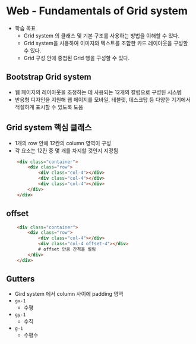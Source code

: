 # Web - Fundamentals of Grid system
- 학습 목표
	- Grid system 의 클래스 및 기본 구조를 사용하는 방법을 이해할 수 있다.
	- Grid system을 사용하여 이미지와 텍스트를 조합한 카드 레이아웃을 구성할 수 있다.
	- Grid 구성 안에 중첩된 Grid 행을 구성할 수 있다.

## Bootstrap Grid system
- 웹 페이지의 레이아웃을 조정하는 데 사용되는 12개의 칼럼으로 구성된 시스템
- 반응형 디자인을 지원해 웹 페이지를 모바일, 테블릿, 데스크탑 등 다양한 기기에서 적절하게 표시할 수 있도록 도움

## Grid system 핵심 클래스
- 1개의 row 안에 12칸의 column 영역이 구성
- 각 요소는 12칸 중 몇 개를 차지할 것인지 지정됨
```html
	<div class="container">
		<div class="row">
			<div class="col-4"></div>
			<div class="col-4"></div>
			<div class="col-4"></div>
		</div>
	</div>
```

## offset
```html
	<div class="container">
		<div class="row">
			<div class="col-4"></div>
			<div class="col-4 offset-4"></div>
			# offset 만큼 간격을 벌림
		</div>
	</div>
```

## Gutters
- Gird system 에서 column 사이에 padding 영역
- `gx-1`
	- 수평
- `gy-1`
	- 수직
- `g-1`
	- 수평수